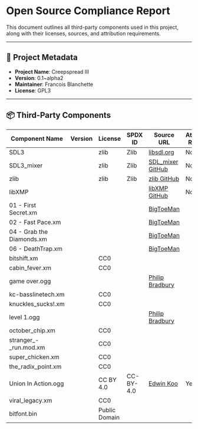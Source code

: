 # Open Source Compliance Report

This document outlines all third-party components used in this project, along with their licenses, sources, and attribution requirements.

---

## 🧩 Project Metadata

- **Project Name**: Creepspread III
- **Version**: 0.1~alpha2
- **Maintainer**: Francois Blanchette
- **License**: GPL3

---
## 📦 Third-Party Components

|Component Name|Version|License|SPDX ID|Source URL|Attribution Required|
|-|-|-|-|-|-|
|SDL3||zlib|Zlib|[libsdl.org](https://libsdl.org)|No|
|SDL3_mixer||zlib|Zlib|[SDL_mixer GitHub](https://github.com/libsdl-org/SDL_mixer)|No|
|zlib||zlib|Zlib|[zlib GitHub](https://github.com/madler/zlib)|No|
|libXMP||||[libXMP GitHub](https://github.com/libxmp/libxmp)|No|
|01 - First Secret.xm||||[BigToeMan]()||
|02 - Fast Pace.xm||||[BigToeMan]()||
|04 - Grab the Diamonds.xm||||[BigToeMan]()||
|06 - DeathTrap.xm||||[BigToeMan]()||
|bitshift.xm||CC0||[]()||
|cabin_fever.xm||CC0||[]()||
|game over.ogg||||[Philip Bradbury]()||
|kc-basslinetech.xm||CC0||[]()||
|knuckles_sucks!.xm||CC0||[]()||
|level 1.ogg||||[Philip Bradbury]()||
|october_chip.xm||CC0||[]()||
|stranger_-_run.mod.xm||CC0||[]()||
|super_chicken.xm||CC0||[]()||
|the_radix_point.xm||CC0||[]()||
|Union In Action.ogg||CC BY 4.0|CC-BY-4.0|[Edwin Koo](https://edkurn.wixsite.com/edwinkoo)|Yes|
|viral_legacy.xm||CC0||[]()||
|bitfont.bin||Public Domain||[]()||
